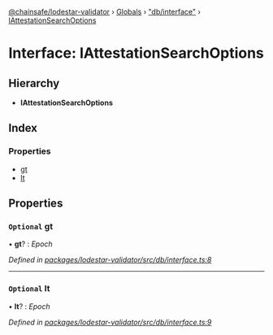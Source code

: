 [@chainsafe/lodestar-validator](../README.md) › [Globals](../globals.md) › ["db/interface"](../modules/_db_interface_.md) › [IAttestationSearchOptions](_db_interface_.iattestationsearchoptions.md)

# Interface: IAttestationSearchOptions

## Hierarchy

* **IAttestationSearchOptions**

## Index

### Properties

* [gt](_db_interface_.iattestationsearchoptions.md#optional-gt)
* [lt](_db_interface_.iattestationsearchoptions.md#optional-lt)

## Properties

### `Optional` gt

• **gt**? : *Epoch*

*Defined in [packages/lodestar-validator/src/db/interface.ts:8](https://github.com/ChainSafe/lodestar/blob/ee6564a3a/packages/lodestar-validator/src/db/interface.ts#L8)*

___

### `Optional` lt

• **lt**? : *Epoch*

*Defined in [packages/lodestar-validator/src/db/interface.ts:9](https://github.com/ChainSafe/lodestar/blob/ee6564a3a/packages/lodestar-validator/src/db/interface.ts#L9)*
